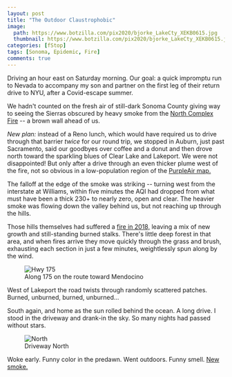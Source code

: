 ```yaml
---
layout: post
title: "The Outdoor Claustrophobic"
image:
  path: https://www.botzilla.com/pix2020/bjorke_LakeCty_XEKB0615.jpg
  thumbnail: https://www.botzilla.com/pix2020/bjorke_LakeCty_XEKB0615.jpg
categories: [fStop]
tags: [Sonoma, Epidemic, Fire]
comments: true
---
```


Driving an hour east on Saturday morning. Our goal: a quick impromptu run to Nevada to accompany my son and partner on the first leg of their return drive to NYU, after a Covid-escape summer.

We hadn't counted on the fresh air of still-dark Sonoma County giving way to seeing the Sierras obscured by heavy smoke from the <a href="https://en.wikipedia.org/wiki/North_Complex_Fire">North Complex Fire</a> -- a brown wall ahead of us.

<!--more-->

_New plan:_ instead of a Reno lunch, which would have required us to drive through that barrier _twice_ for our round trip, we stopped in Auburn, just past Sacramento, said our goodbyes over coffee and a donut and then drove north toward the sparkling blues of Clear Lake and Lakeport. We were not disappointed! But only after a drive through an even thicker plume west of the fire, not so obvious in a low-population region of the <a href="https://www.purpleair.com/map?opt=1/i/mAQI/a10/cC4#9.85/39.1034/-122.1345">PurpleAir map.</a>

The falloff at the edge of the smoke was striking -- turning west from the interstate at Williams, within five minutes the AQI had dropped from what must have been a thick 230+ to nearly zero, open and clear. The heavier smoke was flowing down the valley behind us, but not reaching up through the hills.

Those hills themselves had suffered a <a href="https://en.wikipedia.org/wiki/Mendocino_Complex_Fire">fire in 2018,</a> leaving a mix of new growth and still-standing burned stalks. There's little deep forest in that area, and when fires arrive they move quickly through the grass and brush, exhausting each section in just a few minutes, weightlessly spun along by the wind.

<figure class="align-center">
<img alt="Hwy 175" src="https://botzilla.com/pix2020/bjorke_LakeCty_XEKB0729.jpg">
<figcaption>Along 175 on the route toward Mendocino</figcaption>
</figure>

West of Lakeport the road twists through randomly scattered patches. Burned, unburned, burned, unburned...

South again, and home as the sun rolled behind the ocean. A long drive. I stood in the driveway and drank-in the sky. So many nights had passed without stars.

<figure class="align-center">
<img alt="North" src="https://botzilla.com/pix2020/bjorke_Stellar_DSCF2544.jpg">
<figcaption>Driveway North</figcaption>
</figure>

Woke early. Funny color in the predawn. Went outdoors. Funny smell. <a href="https://en.wikipedia.org/wiki/Glass_Fire">New smoke.</a>


